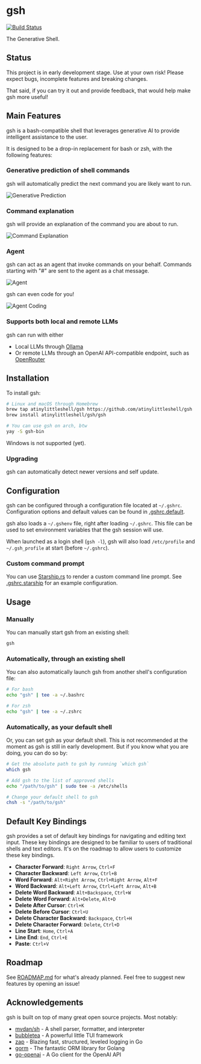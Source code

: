 # gsh

[![Build Status](https://img.shields.io/github/actions/workflow/status/atinylittleshell/gsh/ci.yml?branch=main)](https://github.com/atinylittleshell/gsh/actions)

The Generative Shell.

## Status

This project is in early development stage. Use at your own risk!
Please expect bugs, incomplete features and breaking changes.

That said, if you can try it out and provide feedback,
that would help make gsh more useful!

## Main Features

gsh is a bash-compatible shell that leverages generative AI to provide
intelligent assistance to the user.

It is designed to be a drop-in replacement for bash or zsh,
with the following features:

### Generative prediction of shell commands

gsh will automatically predict the next command you are likely want to run.

![Generative Prediction](assets/prediction.gif)

### Command explanation

gsh will provide an explanation of the command you are about to run.

![Command Explanation](assets/explanation.gif)

### Agent

gsh can act as an agent that invoke commands on your behalf.
Commands starting with "#" are sent to the agent as a chat message.

![Agent](assets/agent.gif)

gsh can even code for you!

![Agent Coding](assets/agent_coding.gif)

### Supports both local and remote LLMs

gsh can run with either

- Local LLMs through [Ollama](https://ollama.com/)
- Or remote LLMs through an OpenAI API-compatible endpoint, such as [OpenRouter](https://openrouter.ai/)

## Installation

To install gsh:

```bash
# Linux and macOS through Homebrew
brew tap atinylittleshell/gsh https://github.com/atinylittleshell/gsh
brew install atinylittleshell/gsh/gsh

# You can use gsh on arch, btw
yay -S gsh-bin
```

Windows is not supported (yet).

### Upgrading

gsh can automatically detect newer versions and self update.

## Configuration

gsh can be configured through a configuration file located at `~/.gshrc`.
Configuration options and default values can be found in [.gshrc.default](./.gshrc.default).

gsh also loads a `~/.gshenv` file, right after loading `~/.gshrc`.
This file can be used to set environment variables that the gsh session will use.

When launched as a login shell (`gsh -l`),
gsh will also load `/etc/profile` and `~/.gsh_profile` at start (before `~/.gshrc`).

### Custom command prompt

You can use [Starship.rs](https://starship.rs/) to render a custom command line prompt.
See [.gshrc.starship](./.gshrc.starship) for an example configuration.

## Usage

### Manually

You can manually start gsh from an existing shell:

```bash
gsh
```

### Automatically, through an existing shell

You can also automatically launch gsh from another shell's configuration file:

```bash
# For bash
echo "gsh" | tee -a ~/.bashrc
```

```bash
# For zsh
echo "gsh" | tee -a ~/.zshrc
```

### Automatically, as your default shell

Or, you can set gsh as your default shell.
This is not recommended at the moment as gsh is still in early development.
But if you know what you are doing, you can do so by:

```bash
# Get the absolute path to gsh by running `which gsh`
which gsh

# Add gsh to the list of approved shells
echo "/path/to/gsh" | sudo tee -a /etc/shells

# Change your default shell to gsh
chsh -s "/path/to/gsh"
```

## Default Key Bindings

gsh provides a set of default key bindings for navigating and editing text input.
These key bindings are designed to be familiar to users of traditional shells and text editors.
It's on the roadmap to allow users to customize these key bindings.

- **Character Forward**: `Right Arrow`, `Ctrl+F`
- **Character Backward**: `Left Arrow`, `Ctrl+B`
- **Word Forward**: `Alt+Right Arrow`, `Ctrl+Right Arrow`, `Alt+F`
- **Word Backward**: `Alt+Left Arrow`, `Ctrl+Left Arrow`, `Alt+B`
- **Delete Word Backward**: `Alt+Backspace`, `Ctrl+W`
- **Delete Word Forward**: `Alt+Delete`, `Alt+D`
- **Delete After Cursor**: `Ctrl+K`
- **Delete Before Cursor**: `Ctrl+U`
- **Delete Character Backward**: `Backspace`, `Ctrl+H`
- **Delete Character Forward**: `Delete`, `Ctrl+D`
- **Line Start**: `Home`, `Ctrl+A`
- **Line End**: `End`, `Ctrl+E`
- **Paste**: `Ctrl+V`

## Roadmap

See [ROADMAP.md](./ROADMAP.md) for what's already planned.
Feel free to suggest new features by opening an issue!

## Acknowledgements

gsh is built on top of many great open source projects. Most notably:

- [mvdan/sh](https://github.com/mvdan/sh) - A shell parser, formatter, and interpreter
- [bubbletea](https://github.com/charmbracelet/bubbletea) - A powerful little TUI framework
- [zap](https://github.com/uber-go/zap) - Blazing fast, structured, leveled logging in Go
- [gorm](https://github.com/go-gorm/gorm) - The fantastic ORM library for Golang
- [go-openai](https://github.com/sashabaranov/go-openai) - A Go client for the OpenAI API
